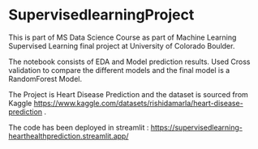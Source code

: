 # SupervisedlearningProject

This is part of MS Data Science Course as part of Machine Learning Supervised Learning final project at University of Colorado Boulder.

The notebook consists of EDA and Model prediction results. Used Cross validation to compare the different models and the final model is a RandomForest Model. 

The Project is Heart Disease Prediction and the dataset is sourced from Kaggle https://www.kaggle.com/datasets/rishidamarla/heart-disease-prediction .

The code has been deployed in streamlit : https://supervisedlearning-hearthealthprediction.streamlit.app/
